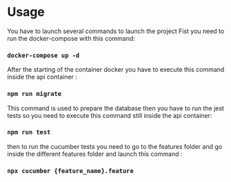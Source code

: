 # Usage
You have to launch several commands to launch the project
Fist you need to run the docker-compose with this command: 
### `docker-compose up -d`

After the starting of the container docker you have to execute this command
inside the api container :  
### `npm run migrate`  
This command is used to prepare the database
then you have to run the jest tests so you need to execute this command still
inside the api container:  
### `npm run test`  
then to run the cucumber tests you need to go to the features folder
and go inside the different features folder and launch this command :  
### `npx cucumber {feature_name}.feature`
